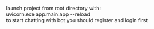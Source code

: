 launch project from root directory with:  
uvicorn.exe app.main:app --reload  
to start chatting with bot you should register and login first

